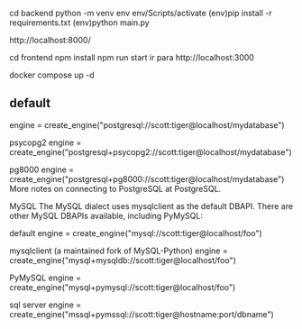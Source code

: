 cd backend 
python -m venv env 
env/Scripts/activate 
(env)pip install -r requirements.txt 
(env)python main.py

http://localhost:8000/

cd frontend npm install npm run start ir para http://localhost:3000

docker compose up -d

## default
engine = create_engine("postgresql://scott:tiger@localhost/mydatabase")

psycopg2
engine = create_engine("postgresql+psycopg2://scott:tiger@localhost/mydatabase")

pg8000
engine = create_engine("postgresql+pg8000://scott:tiger@localhost/mydatabase") More notes on connecting to PostgreSQL at PostgreSQL.

MySQL The MySQL dialect uses mysqlclient as the default DBAPI. There are other MySQL DBAPIs available, including PyMySQL:

default
engine = create_engine("mysql://scott:tiger@localhost/foo")

mysqlclient (a maintained fork of MySQL-Python)
engine = create_engine("mysql+mysqldb://scott:tiger@localhost/foo")

PyMySQL
engine = create_engine("mysql+pymysql://scott:tiger@localhost/foo")

sql server
engine = create_engine("mssql+pymssql://scott:tiger@hostname:port/dbname")
